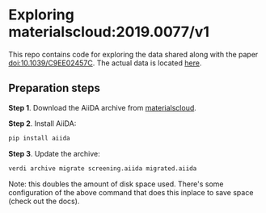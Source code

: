 # Exploring materialscloud:2019.0077/v1

This repo contains code for exploring the data shared along with the paper [doi:10.1039/C9EE02457C](https://dx.doi.org/10.1039/C9EE02457C). The actual data is located [here](https://archive.materialscloud.org/record/2019.0077/v1).

## Preparation steps

**Step 1**. Download the AiiDA archive from [materialscloud](https://archive.materialscloud.org/record/2019.0077/v1).

**Step 2**. Install AiiDA:

```bash
pip install aiida
```

**Step 3**. Update the archive:

```bash
verdi archive migrate screening.aiida migrated.aiida
```
Note: this doubles the amount of disk space used. There's some configuration of the above command that does this inplace to save space (check out the docs).
